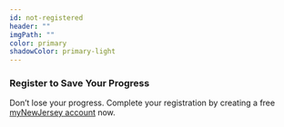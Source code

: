 ```yaml
---
id: not-registered
header: ""
imgPath: ""
color: primary
shadowColor: primary-light
---
```


### Register to Save Your Progress

Don’t lose your progress. Complete your registration by creating a free [myNewJersey account](/self-register) now.
